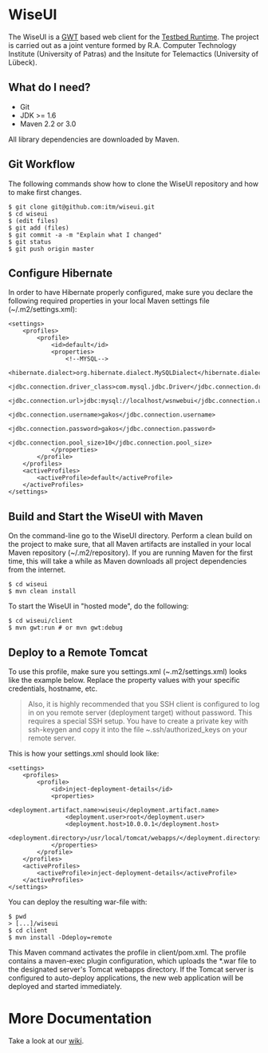 WiseUI
======

The WiseUI is a [GWT][gwt] based web client for the [Testbed Runtime][testbedruntime].
The project is carried out as a joint venture formed by R.A. Computer Technology Institute (University of Patras)
and the Insitute for Telemactics (University of Lübeck).


What do I need?
---------------
   * Git
   * JDK >= 1.6
   * Maven 2.2 or 3.0

All library dependencies are downloaded by Maven.

Git Workflow
------------

The following commands show how to clone the WiseUI repository and how to make first changes.

    $ git clone git@github.com:itm/wiseui.git
    $ cd wiseui
    $ (edit files)
    $ git add (files)
    $ git commit -a -m "Explain what I changed"
    $ git status
    $ git push origin master

Configure Hibernate
-------------------

In order to have Hibernate properly configured, make sure you declare the following required properties in your local Maven settings file (~/.m2/settings.xml):

	<settings>
		<profiles>
			<profile>
				<id>default</id>
				<properties>
					<!--MYSQL-->
					<hibernate.dialect>org.hibernate.dialect.MySQLDialect</hibernate.dialect>
					<jdbc.connection.driver_class>com.mysql.jdbc.Driver</jdbc.connection.driver_class>
					<jdbc.connection.url>jdbc:mysql://localhost/wsnwebui</jdbc.connection.url>
					<jdbc.connection.username>gakos</jdbc.connection.username>
					<jdbc.connection.password>gakos</jdbc.connection.password>
					<jdbc.connection.pool_size>10</jdbc.connection.pool_size> 
				</properties>
			</profile>
		</profiles>
		<activeProfiles>
			<activeProfile>default</activeProfile>
		</activeProfiles>
	</settings>


Build and Start the WiseUI with Maven
-------------------------------------

On the command-line go to the WiseUI directory. Perform a clean build on the project to make sure, that all Maven
artifacts are installed in your local Maven repository (~/.m2/repository). If you are running Maven for the first time,
this will take a while as Maven downloads all project dependencies from the internet.

    $ cd wiseui
    $ mvn clean install

To start the WiseUI in "hosted mode", do the following:

    $ cd wiseui/client
    $ mvn gwt:run # or mvn gwt:debug


Deploy to a Remote Tomcat
-------------------------

To use this profile, make sure you settings.xml (~.m2/settings.xml) looks like the example below. Replace the property values with your specific credentials, hostname, etc.

> Also, it is highly recommended that you SSH client is configured to log in on you remote server (deployment target) without password. This requires a special SSH setup.
> You have to create a private key with ssh-keygen and copy it into the file ~.ssh/authorized_keys on your remote server.

This is how your settings.xml should look like:

    <settings>
        <profiles>
            <profile>
                <id>inject-deployment-details</id>
                <properties>
                    <deployment.artifact.name>wiseui</deployment.artifact.name>
                    <deployment.user>root</deployment.user>
                    <deployment.host>10.0.0.1</deployment.host>
                    <deployment.directory>/usr/local/tomcat/webapps/</deployment.directory>
                </properties>
            </profile>
        </profiles>
        <activeProfiles>
            <activeProfile>inject-deployment-details</activeProfile>
        </activeProfiles>
    </settings>

You can deploy the resulting war-file with:

    $ pwd
    > [...]/wiseui
    $ cd client
    $ mvn install -Ddeploy=remote
    
This Maven command activates the profile in client/pom.xml. The profile contains a maven-exec plugin  configuration, which uploads the *.war file to the designated server's Tomcat webapps directory. If the Tomcat server is configured to auto-deploy applications, the new web application will be deployed and started immediately.


More Documentation
==================
Take a look at our [wiki][].


[gwt]:http://code.google.com/webtoolkit/doc/2.2/DevGuide.html
[wiki]:https://github.com/itm/wiseui/wiki
[testbedruntime]:https://github.com/itm/testbed-runtime
